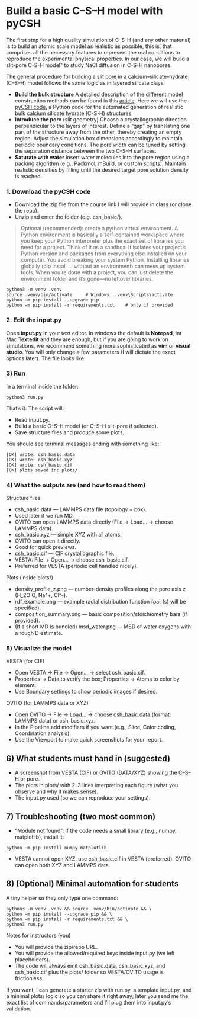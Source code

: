 # Build a basic C–S–H model with pyCSH

The first step for a high quality simulation of C-S-H (and any other material) is to build an atomic scale model as realistic as possible, this is, that comprises all the necessary features to represent the real conditions to reproduce the experimental physical properties. In our case, we will build a slit-pore C-S-H model" to study NaCl diffusion in C-S-H nanopores.

The general procedure for building a slit pore in a calcium–silicate–hydrate (C–S–H) model follows the same logic as in layered silicate clays.
- **Build the bulk structure**  A detailed description of the different model construction methods can be found in this [article](https://doi.org/10.1016/j.cemconres.2022.106784). Here we will use the [pyCSH code](https://doi.org/10.1016/j.cemconres.2024.107593), a Python code for the automated generation of realistic bulk calcium silicate hydrate (C-S-H) structures.
- **Introduce the pore** (slit geometry) Choose a crystallographic direction perpendicular to the layers of interest. Define a “gap” by translating one part of the structure away from the other, thereby creating an empty region. Adjust the simulation box dimensions accordingly to maintain periodic boundary conditions. The pore width can be tuned by setting the separation distance between the two C–S–H surfaces.
- **Saturate with water** Insert water molecules into the pore region using a packing algorithm (e.g., Packmol, mBuild, or custom scripts). Maintain realistic densities by filling until the desired target pore solution density is reached.

### 1. Download the pyCSH code
- Download the zip file from the course link I will provide in class (or clone the repo).
- Unzip and enter the folder (e.g. csh_basic/).

> Optional (recommended): create a python virtual environment. A Python environment is basically a self-contained workspace where you keep your Python interpreter plus the exact set of libraries you need for a project. Think of it as a sandbox: it isolates your project’s Python version and packages from everything else installed on your computer. You avoid breaking your system Python. Installing libraries globally (pip install … without an environment) can mess up system tools. When you’re done with a project, you can just delete the environment folder and it’s gone—no leftover libraries.

```
python3 -m venv .venv
source .venv/bin/activate     # Windows: .venv\Scripts\activate
python -m pip install --upgrade pip
python -m pip install -r requirements.txt    # only if provided
```

### 2. Edit the input.py
Open **input.py** in your text editor. In windows the default is **Notepad**, int Mac **Textedit** and they are enough, but if you are going to work on simulations, we recommend something more sophisticated as **vim** or **visual studio**. You will only change a few parameters (I will dictate the exact options later). The file looks like:

### 3) Run

In a terminal inside the folder:

```
python3 run.py
```

That’s it. The script will:
- Read input.py.
- Build a basic C–S–H model (or C–S–H slit-pore if selected).
- Save structure files and produce some plots.

You should see terminal messages ending with something like:

```
[OK] wrote: csh_basic.data
[OK] wrote: csh_basic.xyz
[OK] wrote: csh_basic.cif
[OK] plots saved in: plots/
```

### 4) What the outputs are (and how to read them)

Structure files
- csh_basic.data — LAMMPS data file (topology + box).
- Used later if we run MD.
- OVITO can open LAMMPS data directly (File → Load… → choose LAMMPS data).
 - csh_basic.xyz — simple XYZ with all atoms.
- OVITO can open it directly.
- Good for quick previews.
- csh_basic.cif — CIF crystallographic file.
- VESTA: File → Open… → choose csh_basic.cif.
- Preferred for VESTA (periodic cell handled nicely).

Plots (inside plots/)
- density_profile_z.png — number-density profiles along the pore axis z (H_2O O, Na^+, Cl^-).
- rdf_example.png — example radial distribution function (pair(s) will be specified).
- composition_summary.png — basic composition/stoichiometry bars (if provided).
- (If a short MD is bundled) msd_water.png — MSD of water oxygens with a rough D estimate.


### 5) Visualize the model

VESTA (for CIF)
- Open VESTA → File → Open… → select csh_basic.cif.
- Properties → Data to verify the box; Properties → Atoms to color by element.
- Use Boundary settings to show periodic images if desired.

OVITO (for LAMMPS data or XYZ)
- Open OVITO → File → Load… → choose csh_basic.data (format: LAMMPS data) or csh_basic.xyz.
- In the Pipeline add modifiers if you want (e.g., Slice, Color coding, Coordination analysis).
- Use the Viewport to make quick screenshots for your report.


## 6) What students must hand in (suggested)
- A screenshot from VESTA (CIF) or OVITO (DATA/XYZ) showing the C–S–H or pore.
- The plots in plots/ with 2–3 lines interpreting each figure (what you observe and why it makes sense).
- The input.py used (so we can reproduce your settings).

## 7) Troubleshooting (two most common)
- “Module not found”: if the code needs a small library (e.g., numpy, matplotlib), install it:

```
python -m pip install numpy matplotlib
```

- VESTA cannot open XYZ: use csh_basic.cif in VESTA (preferred). OVITO can open both XYZ and LAMMPS data.


## 8) (Optional) Minimal automation for students

A tiny helper so they only type one command:

```
python3 -m venv .venv && source .venv/bin/activate && \
python -m pip install --upgrade pip && \
python -m pip install -r requirements.txt && \
python3 run.py
```

Notes for instructors (you)
- You will provide the zip/repo URL.
- You will provide the allowed/required keys inside input.py (we left placeholders).
- The code will always emit csh_basic.data, csh_basic.xyz, and csh_basic.cif plus the plots/ folder so VESTA/OVITO usage is frictionless.

If you want, I can generate a starter zip with run.py, a template input.py, and a minimal plots/ logic so you can share it right away; later you send me the exact list of commands/parameters and I’ll plug them into input.py’s validation.
